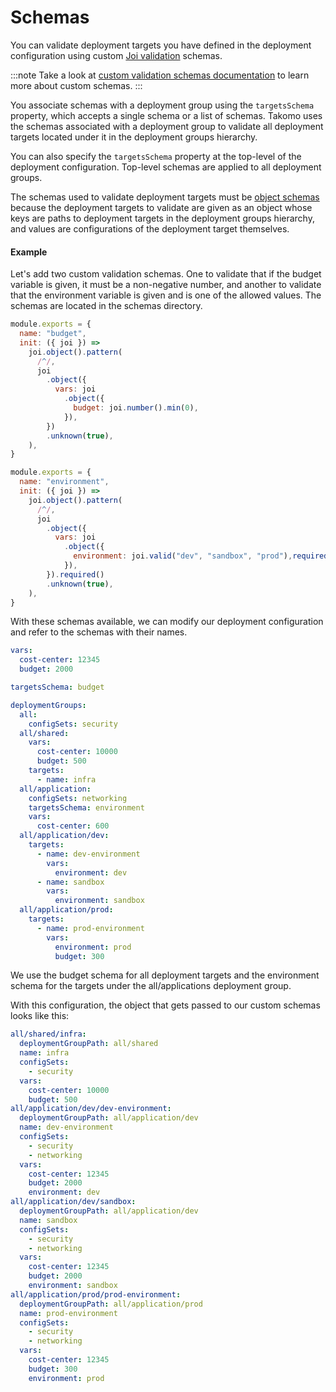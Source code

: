 # Schemas

You can validate deployment targets you have defined in the deployment configuration using custom [Joi validation](https://joi.dev/) schemas. 

:::note
Take a look at [custom validation schemas documentation](/docs/validation-schemas/custom-validation-schemas) to learn more about custom schemas.
:::

You associate schemas with a deployment group using the `targetsSchema` property, which accepts a single schema or a list of schemas. Takomo uses the schemas associated with a deployment group to validate all deployment targets located under it in the deployment groups hierarchy.

You can also specify the `targetsSchema` property at the top-level of the deployment configuration. Top-level schemas are applied to all deployment groups.

The schemas used to validate deployment targets must be [object schemas](https://joi.dev/api/?v=17.5.0#object) because the deployment targets to validate are given as an object whose keys are paths to deployment targets in the deployment groups hierarchy, and values are configurations of the deployment target themselves. 

#### Example

Let's add two custom validation schemas. One to validate that if the budget variable is given, it must be a non-negative number, and another to validate that the environment variable is given and is one of the allowed values. The schemas are located in the schemas directory.

```js title="schemas/budget.js"
module.exports = {
  name: "budget",
  init: ({ joi }) =>
    joi.object().pattern(
      /^/,
      joi
        .object({
          vars: joi
            .object({
              budget: joi.number().min(0),
            }),
        })
        .unknown(true),
    ),    
}
```

```js title="schemas/environment.js"
module.exports = {
  name: "environment",
  init: ({ joi }) =>
    joi.object().pattern(
      /^/,
      joi
        .object({
          vars: joi
            .object({
              environment: joi.valid("dev", "sandbox", "prod"),required(),
            }),
        }).required()
        .unknown(true),
    ),
}
```

With these schemas available, we can modify our deployment configuration and refer to the schemas with their names.

```yaml title="deployment/targets.yml"
vars:
  cost-center: 12345
  budget: 2000

targetsSchema: budget

deploymentGroups:
  all:
    configSets: security
  all/shared:
    vars:
      cost-center: 10000 
      budget: 500 
    targets:
      - name: infra
  all/application:
    configSets: networking
    targetsSchema: environment
    vars:
      cost-center: 600
  all/application/dev:
    targets:
      - name: dev-environment
        vars:
          environment: dev
      - name: sandbox
        vars:
          environment: sandbox
  all/application/prod:
    targets:
      - name: prod-environment
        vars:
          environment: prod
          budget: 300
```

We use the budget schema for all deployment targets and the environment schema for the targets under the all/applications deployment group.

With this configuration, the object that gets passed to our custom schemas looks like this:

```yaml title="deployment/targets.yml"
all/shared/infra:
  deploymentGroupPath: all/shared
  name: infra
  configSets:
    - security
  vars:
    cost-center: 10000 
    budget: 500   
all/application/dev/dev-environment:
  deploymentGroupPath: all/application/dev
  name: dev-environment
  configSets:
    - security
    - networking
  vars:
    cost-center: 12345
    budget: 2000
    environment: dev  
all/application/dev/sandbox:
  deploymentGroupPath: all/application/dev
  name: sandbox
  configSets:
    - security
    - networking
  vars:
    cost-center: 12345
    budget: 2000
    environment: sandbox  
all/application/prod/prod-environment:
  deploymentGroupPath: all/application/prod
  name: prod-environment
  configSets:
    - security
    - networking
  vars:
    cost-center: 12345
    budget: 300 
    environment: prod
```
